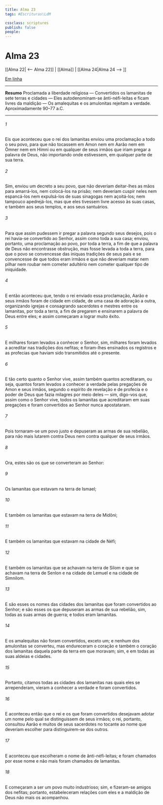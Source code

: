 ```yaml
---
title: Alma 23
tags: #Escrituras\LdM

cssclass: scriptures
publish: false
people:
---
```


# Alma 23
[[Alma 22| <-- Alma 22]] | [[Alma]] | [[Alma 24|Alma 24 --> ]]

[Em linha](https://churchofjesuschrist.org/study/scriptures/bofm/alma/23?lang=por)

---
__Resumo__
Proclamada a liberdade religiosa — Convertidos os lamanitas de sete terras e cidades — Eles autodenominam-se ânti-néfi-leítas e ficam livres da maldição — Os amalequitas e os amulonitas rejeitam a verdade. Aproximadamente 90–77 a.C.

---
###### 1 
Eis que aconteceu que o rei dos lamanitas enviou uma proclamação a todo o seu povo, para que não tocassem em Amon nem em Aarão nem em Ômner nem em Hímni ou em qualquer de seus irmãos que iriam pregar a palavra de Deus, não importando onde estivessem, em qualquer parte de sua terra.

###### 2 
Sim, enviou um decreto a seu povo, que não deveriam deitar-lhes as mãos para amarrá-los, nem colocá-los na prisão; nem deveriam cuspir neles nem espancá-los nem expulsá-los de suas sinagogas nem açoitá-los; nem tampouco apedrejá-los, mas que eles tivessem livre acesso às suas casas, e também aos seus templos, e aos seus santuários.

###### 3 
Para que assim pudessem ir pregar a palavra segundo seus desejos, pois o rei havia-se convertido ao Senhor, assim como toda a sua casa; enviou, portanto, uma proclamação ao povo, por toda a terra, a fim de que a palavra de Deus não encontrasse obstrução, mas fosse levada a toda a terra, para que o povo se convencesse das iníquas tradições de seus pais e se convencesse de que todos eram irmãos e que não deveriam matar nem pilhar nem roubar nem cometer adultério nem cometer qualquer tipo de iniquidade.

###### 4 
E então aconteceu que, tendo o rei enviado essa proclamação, Aarão e seus irmãos foram de cidade em cidade, de uma casa de adoração a outra, organizando igrejas e consagrando sacerdotes e mestres entre os lamanitas, por toda a terra, a fim de pregarem e ensinarem a palavra de Deus entre eles; e assim começaram a lograr muito êxito.

###### 5 
E milhares foram levados a conhecer o Senhor, sim, milhares foram levados a acreditar nas tradições dos nefitas; e foram-lhes ensinados os registros e as profecias que haviam sido transmitidos até o presente.

###### 6 
E tão certo quanto o Senhor vive, assim também quantos acreditaram, ou seja, quantos foram levados a conhecer a verdade pelas pregações de Amon e seus irmãos, segundo o espírito de revelação e de profecia e o poder de Deus que fazia milagres por meio deles — sim, digo-vos que, assim como o Senhor vive, todos os lamanitas que acreditaram em suas pregações e foram convertidos ao Senhor nunca apostataram.

###### 7 
Pois tornaram-se um povo justo e depuseram as armas de sua rebelião, para não mais lutarem contra Deus nem contra qualquer de seus irmãos.

###### 8 
Ora, estes são os que se converteram ao Senhor:

###### 9 
Os lamanitas que estavam na terra de Ismael;

###### 10 
E também os lamanitas que estavam na terra de Midôni;

###### 11 
E também os lamanitas que estavam na cidade de Néfi;

###### 12 
E também os lamanitas que se achavam na terra de Silom e que se achavam na terra de Senlon e na cidade de Lemuel e na cidade de Simnilom.

###### 13 
E são esses os nomes das cidades dos lamanitas que foram convertidos ao Senhor; e são esses os que depuseram as armas de sua rebelião, sim, todas as suas armas de guerra; e todos eram lamanitas.

###### 14 
E os amalequitas não foram convertidos, exceto um; e nenhum dos amulonitas se converteu, mas endureceram o coração e também o coração dos lamanitas daquela parte da terra em que moravam; sim, e em todas as suas aldeias e cidades.

###### 15 
Portanto, citamos todas as cidades dos lamanitas nas quais eles se arrependeram, vieram a conhecer a verdade e foram convertidos.

###### 16 
E aconteceu então que o rei e os que foram convertidos desejavam adotar um nome pelo qual se distinguissem de seus irmãos; o rei, portanto, consultou Aarão e muitos de seus sacerdotes no tocante ao nome que deveriam escolher para distinguirem-se dos outros.

###### 17 
E aconteceu que escolheram o nome de ânti-néfi-leítas; e foram chamados por esse nome e não mais foram chamados de lamanitas.

###### 18 
E começaram a ser um povo muito industrioso; sim, e fizeram-se amigos dos nefitas; portanto, estabeleceram relações com eles e a maldição de Deus não mais os acompanhou.

